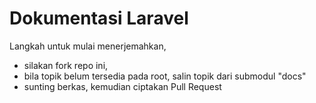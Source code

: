 # Dokumentasi Laravel

Langkah untuk mulai menerjemahkan,
* silakan fork repo ini,
* bila topik belum tersedia pada root, salin topik dari submodul "docs"
* sunting berkas, kemudian ciptakan Pull Request